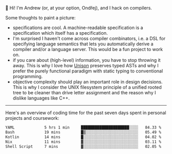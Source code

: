 :wave: Hi! I'm Andrew (or, at your option, Ondřej), and I hack on compilers. 

Some thoughts to paint a picture:
- specifications are cool. A machine-readable specification is a specification which itself has a specification.
- I'm surprised I haven't come across compiler combinators, i.e. a DSL for specifying language semantics that lets you automatically derive a compiler and/or a language server. This would be a fun project to work on.
- if you care about (high-level) information, you have to stop throwing it away. This is why I love how [Unison](https://github.com/unisonweb/unison) preserves typed ASTs and why I prefer the purely functional paradigm with static typing to conventional programming.
- objective complexity should play an important role in design decisions. This is why I consider the UNIX filesystem principle of a unified rooted tree to be cleaner than drive letter assignment and the reason why I dislike languages like C++.

---

Here's an overview of coding time for the past seven days spent in personal projects and coursework:
<!--START_SECTION:waka-->

```txt
YAML             5 hrs 1 min     █████████████████████░░░░   84.33 %
Bash             19 mins         █▒░░░░░░░░░░░░░░░░░░░░░░░   05.49 %
Kotlin           14 mins         █░░░░░░░░░░░░░░░░░░░░░░░░   04.02 %
Nix              11 mins         ▓░░░░░░░░░░░░░░░░░░░░░░░░   03.11 %
Shell Script     7 mins          ▓░░░░░░░░░░░░░░░░░░░░░░░░   02.05 %
```

<!--END_SECTION:waka-->

<!--
**viluon/viluon** is a ✨ _special_ ✨ repository because its `README.md` (this file) appears on your GitHub profile.

Here are some ideas to get you started:

- 🔭 I’m currently working on ...
- 🌱 I’m currently learning ...
- 👯 I’m looking to collaborate on ...
- 🤔 I’m looking for help with ...
- 💬 Ask me about ...
- 📫 How to reach me: ...
- 😄 Pronouns: ...
- ⚡ Fun fact: ...
-->
